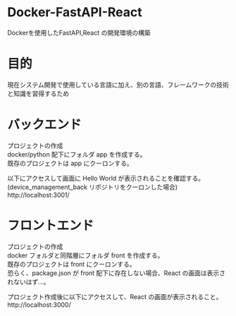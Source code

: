 # Docker-FastAPI-React
Dockerを使用したFastAPI,React の開発環境の構築

# 目的
現在システム開発で使用している言語に加え、別の言語、フレームワークの技術と知識を習得するため

# バックエンド
プロジェクトの作成  
docker/python 配下にフォルダ app を作成する。  
既存のプロジェクトは app にクーロンする。  

以下にアクセスして画面に Hello World が表示されることを確認する。  
(device_management_back リポジトリをクーロンした場合)  
http://localhost:3001/

# フロントエンド
プロジェクトの作成  
docker フォルダと同階層にフォルダ front を作成する。  
既存のプロジェクトは front にクーロンする。  
恐らく、package.json が front 配下に存在しない場合、React の画面は表示されないはず…。  

プロジェクト作成後に以下にアクセスして、React の画面が表示されること。  
http://localhost:3000/

